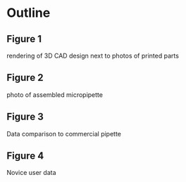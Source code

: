Outline
======

Figure 1
-------
rendering of 3D CAD design next to photos of printed parts

Figure 2
--------
photo of assembled micropipette

Figure 3
--------
Data comparison to commercial pipette

Figure 4
--------
Novice user data
